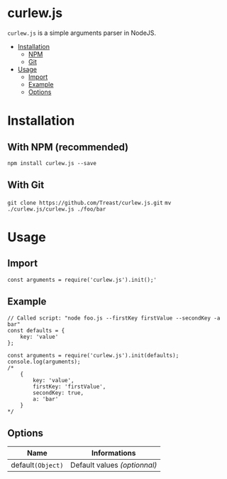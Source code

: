 
# curlew.js
`curlew.js` is a simple arguments parser in NodeJS.

 - [Installation](#installation)
	 - [NPM](#with-npm-recommended)
	 - [Git](#with-git)
- [Usage](#usage)
	- [Import](#import)
	- [Example](#example)
	- [Options](#options)

# Installation
## With NPM (recommended)
`npm install curlew.js --save`

## With Git
`git clone https://github.com/Treast/curlew.js.git`
`mv ./curlew.js/curlew.js ./foo/bar`

# Usage
## Import
`const arguments = require('curlew.js').init();'`
  
## Example
	// Called script: "node foo.js --firstKey firstValue --secondKey -a bar"
	const defaults = {
		key: 'value'
	};
	
	const arguments = require('curlew.js').init(defaults);
	console.log(arguments);
	/*
		{
			key: 'value',
			firstKey: 'firstValue',
			secondKey: true,
			a: 'bar'
		}
	*/

## Options
|Name|Informations|
|--|--|
|default`(Object)`|Default values *(optionnal)*|
